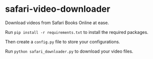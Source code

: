 # safari-video-downloader
Download videos from Safari Books Online at ease.

Run `pip install -r requirements.txt` to install the required packages.

Then create a `config.py` file to store your configurations.

Run `python safari_downloader.py` to download your video files.
